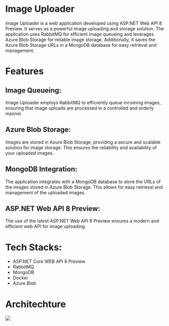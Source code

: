 # Image Uploader

Image Uploader is a web application developed using ASP.NET Web API 8 Preview. It serves as a powerful image uploading and storage solution. The application uses RabbitMQ for efficient image queueing and leverages Azure Blob Storage for reliable image storage. Additionally, it saves the Azure Blob Storage URLs in a MongoDB database for easy retrieval and management.

# Features
## Image Queueing: 
Image Uploader employs RabbitMQ to efficiently queue incoming images, ensuring that image uploads are processed in a controlled and orderly manner.

## Azure Blob Storage: 
Images are stored in Azure Blob Storage, providing a secure and scalable solution for image storage. This ensures the reliability and availability of your uploaded images.

## MongoDB Integration: 
The application integrates with a MongoDB database to store the URLs of the images stored in Azure Blob Storage. This allows for easy retrieval and management of the uploaded images.

## ASP.NET Web API 8 Preview: 
The use of the latest ASP.NET Web API 8 Preview ensures a modern and efficient web API for image uploading.

# Tech Stacks:
- ASP.NET Core WEB API 8 Preview
- RabbitMQ
- MongoDB
- Docker
- Azure Blob

# Architechture
![](/Downloads/Picture1.png)


